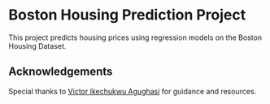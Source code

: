 # Boston Housing Prediction Project

This project predicts housing prices using regression models on the Boston Housing Dataset.

## Acknowledgements
Special thanks to [Victor Ikechukwu Agughasi](https://github.com/Victor-Ikechukwu) for guidance and resources.
